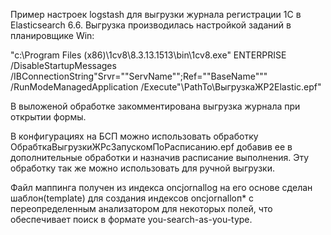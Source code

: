 Пример настроек logstash для выгрузки журнала регистрации 1С в Elasticsearch 6.6.
Выгрузка производилась настройкой заданий в планировщике Win:

"c:\Program Files (x86)\1cv8\8.3.13.1513\bin\1cv8.exe" 
      ENTERPRISE 
      /DisableStartupMessages 
      /IBConnectionString"Srvr=""ServName"";Ref=""BaseName""" 
      /RunModeManagedApplication 
      /Execute"\\PathTo\ВыгрузкаЖР2Elastic.epf"

В выложеной обработке закомментирована выгрузка журнала при открытии формы.

В конфигурациях на БСП можно использовать обработку ОбрабткаВыгрузкиЖРсЗапускомПоРасписанию.epf 
добавив ее в дополнительные обработки и назначив расписание выполнения. Эту обработку так же 
можно использовать для ручной выгрузки.

Файл маппинга получен из индекса oncjornallog на его основе сделан шаблон(template) для создания
индексов oncjornalloп* с переопределенным анализатором для некоторых полей, что обеспечивает 
поиск в формате you-search-as-you-type.
